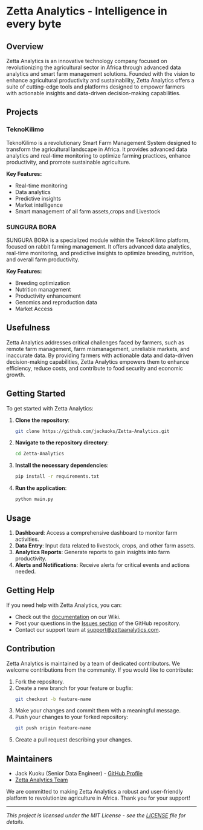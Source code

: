 

# Zetta Analytics - Intelligence in every byte

## Overview

Zetta Analytics is an innovative technology company focused on revolutionizing the agricultural sector in Africa through advanced data analytics and smart farm management solutions. Founded with the vision to enhance agricultural productivity and sustainability, Zetta Analytics offers a suite of cutting-edge tools and platforms designed to empower farmers with actionable insights and data-driven decision-making capabilities.

## Projects

### TeknoKilimo

TeknoKilimo is a revolutionary Smart Farm Management System designed to transform the agricultural landscape in Africa. It provides advanced data analytics and real-time monitoring to optimize farming practices, enhance productivity, and promote sustainable agriculture. 

**Key Features:**
- Real-time monitoring
- Data analytics
- Predictive insights
- Market intelligence
- Smart management of all farm assets,crops and Livestock

### SUNGURA BORA

SUNGURA BORA is a specialized module within the TeknoKilimo platform, focused on rabbit farming management. It offers advanced data analytics, real-time monitoring, and predictive insights to optimize breeding, nutrition, and overall farm productivity.

**Key Features:**
- Breeding optimization
- Nutrition management
- Productivity enhancement
- Genomics and reproduction data
- Market Access

## Usefulness

Zetta Analytics addresses critical challenges faced by farmers, such as remote farm management, farm mismanagement, unreliable markets, and inaccurate data. By providing farmers with actionable data and data-driven decision-making capabilities, Zetta Analytics empowers them to enhance efficiency, reduce costs, and contribute to food security and economic growth.

## Getting Started

To get started with Zetta Analytics:

1. **Clone the repository**:
    ```bash
    git clone https://github.com/jackuoks/Zetta-Analytics.git
    ```
2. **Navigate to the repository directory**:
    ```bash
    cd Zetta-Analytics
    ```
3. **Install the necessary dependencies**:
    ```bash
    pip install -r requirements.txt
    ```
4. **Run the application**:
    ```bash
    python main.py
    ```

## Usage

1. **Dashboard**: Access a comprehensive dashboard to monitor farm activities.
2. **Data Entry**: Input data related to livestock, crops, and other farm assets.
3. **Analytics Reports**: Generate reports to gain insights into farm productivity.
4. **Alerts and Notifications**: Receive alerts for critical events and actions needed.

## Getting Help

If you need help with Zetta Analytics, you can:

- Check out the [documentation](https://github.com/jackuoks/Zetta-Analytics/wiki) on our Wiki.
- Post your questions in the [Issues section](https://github.com/jackuoks/Zetta-Analytics/issues) of the GitHub repository.
- Contact our support team at support@zettaanalytics.com.

## Contribution

Zetta Analytics is maintained by a team of dedicated contributors. We welcome contributions from the community. If you would like to contribute:

1. Fork the repository.
2. Create a new branch for your feature or bugfix:
    ```bash
    git checkout -b feature-name
    ```
3. Make your changes and commit them with a meaningful message.
4. Push your changes to your forked repository:
    ```bash
    git push origin feature-name
    ```
5. Create a pull request describing your changes.

## Maintainers

- Jack Kuoku (Senior Data Engineer) - [GitHub Profile](https://github.com/jackuoks)
- [Zetta Analytics Team](https://www.zetta-analytics.com/team)

We are committed to making Zetta Analytics a robust and user-friendly platform to revolutionize agriculture in Africa. Thank you for your support!

---

*This project is licensed under the MIT License - see the [LICENSE](LICENSE) file for details.*

